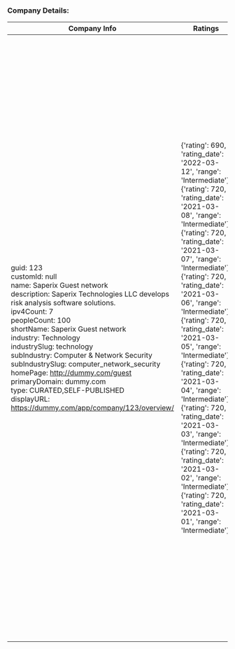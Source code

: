 ### Company Details:
|Company Info|Ratings|Rating Details|
|---|---|---|
| guid: 123<br>customId: null<br>name: Saperix Guest network<br>description: Saperix Technologies LLC develops risk analysis software solutions.<br>ipv4Count: 7<br>peopleCount: 100<br>shortName: Saperix Guest network<br>industry: Technology<br>industrySlug: technology<br>subIndustry: Computer & Network Security<br>subIndustrySlug: computer_network_security<br>homePage: http://dummy.com/guest<br>primaryDomain: dummy.com<br>type: CURATED,SELF-PUBLISHED<br>displayURL: https://dummy.com/app/company/123/overview/ | {'rating': 690, 'rating_date': '2022-03-12', 'range': 'Intermediate'},<br>{'rating': 720, 'rating_date': '2021-03-08', 'range': 'Intermediate'},<br>{'rating': 720, 'rating_date': '2021-03-07', 'range': 'Intermediate'},<br>{'rating': 720, 'rating_date': '2021-03-06', 'range': 'Intermediate'},<br>{'rating': 720, 'rating_date': '2021-03-05', 'range': 'Intermediate'},<br>{'rating': 720, 'rating_date': '2021-03-04', 'range': 'Intermediate'},<br>{'rating': 720, 'rating_date': '2021-03-03', 'range': 'Intermediate'},<br>{'rating': 720, 'rating_date': '2021-03-02', 'range': 'Intermediate'},<br>{'rating': 720, 'rating_date': '2021-03-01', 'range': 'Intermediate'} | {'name': 'Botnet Infections', 'rating': 820, 'percentile': 100, 'display_url': 'https://dummy.com/app/company/123/compromised-systems/?filter=Botnet%20Infections'},<br>{'name': 'Spam Propagation', 'rating': 820, 'percentile': 100, 'display_url': 'https://dummy.com/app/company/123/compromised-systems/?filter=Spam%20Propagation'},<br>{'name': 'Malware Servers', 'rating': 820, 'percentile': 100, 'display_url': 'https://dummy.com/app/company/123/compromised-systems/?filter=Malware%20Servers'},<br>{'name': 'Unsolicited Communications', 'rating': 820, 'percentile': 100, 'display_url': 'https://dummy.com/app/company/123/compromised-systems/?filter=Unsolicited%20Communications'},<br>{'name': 'Potentially Exploited', 'rating': 820, 'percentile': 100, 'display_url': 'https://dummy.com/app/company/123/compromised-systems/?filter=Potentially%20Exploited'},<br>{'name': 'SPF', 'rating': 300, 'percentile': 0, 'display_url': 'https://dummy.com/app/company/123/diligence-details/?filter=spf'},<br>{'name': 'DKIM', 'rating': 660, 'percentile': 40, 'display_url': 'https://dummy.com/app/company/123/diligence-details/?filter=dkim'},<br>{'name': 'SSL Certificates', 'rating': 660, 'percentile': 40, 'display_url': 'https://dummy.com/app/company/123/diligence-details/?filter=certificate'},<br>{'name': 'SSL Configurations', 'rating': 660, 'percentile': 40, 'display_url': 'https://dummy.com/app/company/123/diligence-details/?filter=ssl'},<br>{'name': 'Open Ports', 'rating': 800, 'percentile': 91, 'display_url': 'https://dummy.com/app/company/123/diligence-details/?filter=open_port'},<br>{'name': 'Web Application Headers', 'rating': 660, 'percentile': 40, 'display_url': 'https://dummy.com/app/company/123/diligence-details/?filter=http_headers'},<br>{'name': 'Patching Cadence', 'rating': 820, 'percentile': 100, 'display_url': 'https://dummy.com/app/company/123/diligence-details/?filter=pc'},<br>{'name': 'Insecure Systems', 'rating': 700, 'percentile': 61, 'display_url': 'https://dummy.com/app/company/123/diligence-details/?filter=insecure_sys'},<br>{'name': 'Server Software', 'rating': 800, 'percentile': 91, 'display_url': 'https://dummy.com/app/company/123/diligence-details/?filter=server_software'},<br>{'name': 'Desktop Software', 'rating': 500, 'percentile': 9, 'display_url': 'https://dummy.com/app/company/123/diligence-details/?filter=endpoint_pc'},<br>{'name': 'Mobile Software', 'rating': 790, 'percentile': 91, 'display_url': 'https://dummy.com/app/company/123/diligence-details/?filter=endpoint_mobile'},<br>{'name': 'DNSSEC', 'rating': 700, 'percentile': 53, 'display_url': 'https://dummy.com/app/company/123/diligence-details/?filter=dnssec'},<br>{'name': 'Mobile Application Security', 'rating': 'N/A', 'percentile': 'N/A', 'display_url': 'https://dummy.com/app/company/123/diligence-details/?filter=mobile_appsec'},<br>{'name': 'File Sharing', 'rating': 820, 'percentile': 100, 'display_url': 'https://dummy.com/app/company/123/user-behavior'},<br>{'name': 'Security Incidents', 'rating': 820, 'percentile': 100, 'display_url': 'https://dummy.com/app/company/123/rating-details/?vector=news'} |
